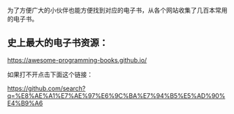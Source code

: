 为了方便广大的小伙伴也能方便找到对应的电子书，从各个网站收集了几百本常用的电子书。

## 史上最大的电子书资源：

https://awesome-programming-books.github.io/

如果打不开点击下面这个链接：

https://github.com/search?q=%E8%AE%A1%E7%AE%97%E6%9C%BA%E7%94%B5%E5%AD%90%E4%B9%A6

